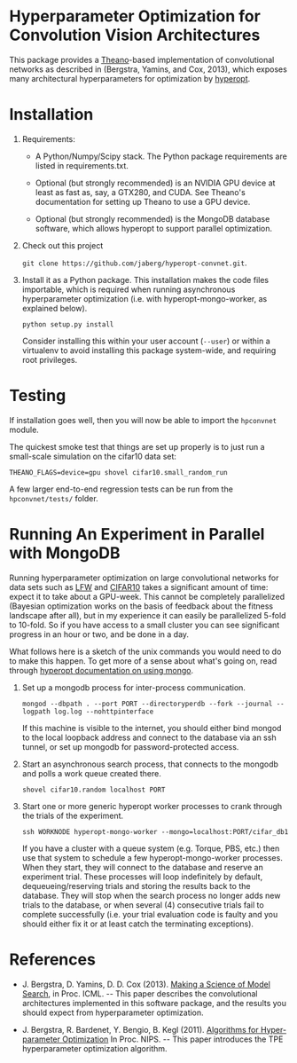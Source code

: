 Hyperparameter Optimization for Convolution Vision Architectures
================================================================

This package provides a [Theano](http://www.deeplearning.net/software/theano)-based implementation of convolutional networks
as described in (Bergstra, Yamins, and Cox, 2013), which exposes many
architectural hyperparameters for optimization by
[hyperopt](http://jaberg.github.com/hyperopt).

# Installation

1. Requirements:


   * A Python/Numpy/Scipy stack.
     The Python package requirements are listed in
     requirements.txt.

   * Optional (but strongly recommended) is an NVIDIA GPU device at least as
     fast as, say, a GTX280, and CUDA. See Theano's documentation for setting
     up Theano to use a GPU device.

   * Optional (but strongly recommended) is the MongoDB database software,
     which allows hyperopt to support parallel optimization.

2. Check out this project

   `git clone https://github.com/jaberg/hyperopt-convnet.git`.

3. Install it as a Python package. This installation makes the code files
   importable, which is required when running asynchronous hyperparameter
   optimization (i.e. with hyperopt-mongo-worker, as explained below).

   `python setup.py install`

   Consider installing this within your user account (`--user`) or within a
   virtualenv to avoid installing this package system-wide, and requiring root
   privileges.


# Testing

If installation goes well, then you will now be able to import the `hpconvnet`
module.

The quickest smoke test that things are set up properly is to just run a
small-scale simulation on the cifar10 data set:

`
  THEANO_FLAGS=device=gpu shovel cifar10.small_random_run
`

A few larger end-to-end regression tests can be run from the
`hpconvnet/tests/` folder.


# Running An Experiment in Parallel with MongoDB

Running hyperparameter optimization on large convolutional networks for data
sets such as [LFW](http://vis-www.cs.umass.edu/lfw/)
and [CIFAR10](http://www.cs.toronto.edu/~kriz/cifar.html) takes a significant amount of time:
expect it to take about a GPU-week.
This cannot be completely parallelized (Bayesian optimization works on the
basis of feedback about the fitness landscape after all), but in my experience
it can easily be parallelized 5-fold to 10-fold.
So if you have access to a small cluster you can see significant progress in
an hour or two, and be done in a day.

What follows here is a sketch of the unix commands you would need to do to
make this happen.
To get more of a sense about what's going on, read through
[hyperopt documentation on using
mongo](https://github.com/jaberg/hyperopt/wiki/Parallelizing-search).


1. Set up a mongodb process for inter-process communication.

   `
    mongod --dbpath . --port PORT --directoryperdb --fork --journal --logpath log.log --nohttpinterface
   `

    If this machine is visible to the internet, you should either bind mongod
    to the local loopback address and connect to the database via an ssh
    tunnel, or set up mongodb for password-protected access.

2. Start an asynchronous search process, that connects to the mongodb and
   polls a work queue created there.

   `
    shovel cifar10.random localhost PORT
   `

3. Start one or more generic hyperopt worker processes to crank through the
   trials of the experiment.

   `
   ssh WORKNODE hyperopt-mongo-worker --mongo=localhost:PORT/cifar_db1
   `

   If you have a cluster with a queue system (e.g. Torque, PBS, etc.) then use
   that system to schedule a few hyperopt-mongo-worker processes. When they
   start, they will connect to the database and reserve an experiment trial.
   These processes will loop indefinitely by default, dequeueing/reserving trials
   and storing the results back to the database. They will stop when the
   search process no longer adds new trials to the database, or when several
   (4) consecutive trials fail to complete successfully (i.e. your trial
   evaluation code is faulty and you should either fix it or at least catch the
   terminating exceptions).



# References

* J. Bergstra, D. Yamins, D. D. Cox (2013).
  [Making a Science of Model Search](forthcoming),
  in Proc. ICML. -- This paper describes the convolutional architectures
  implemented in this software package, and the results you should expect from
  hyperparameter optimization.

* J. Bergstra, R. Bardenet, Y. Bengio, B. Kegl (2011).
  [Algorithms for Hyper-parameter Optimization](http://books.nips.cc/papers/files/nips24/NIPS2011_1385.pdf)
  In Proc. NIPS. -- This paper introduces the TPE hyperparameter optimization algorithm.
